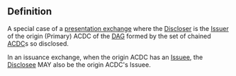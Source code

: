 ## Definition
A special case of a [presentation exchange](term_presentation-exchange) where the [Discloser](term_discloser) is the [Issuer](term_issuer) of the origin (Primary) ACDC of the [DAG](term_directed-acyclic-graph) formed by the set of chained [ACDC](term_authentic-chained-data-container)s so disclosed.

In an issuance exchange, when the origin ACDC has an [Issuee](term_issues), the [Disclosee](term_disclosee) MAY also be the origin ACDC's Issuee.
